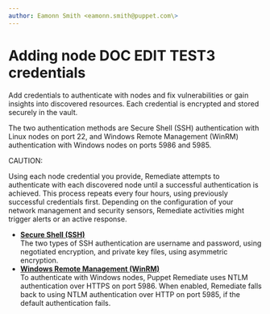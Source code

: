 ```yaml
---
author: Eamonn Smith <eamonn.smith@puppet.com\>
---
```


# Adding node DOC EDIT TEST3 credentials

Add credentials to authenticate with nodes and fix vulnerabilities or gain insights into discovered resources. Each credential is encrypted and stored securely in the vault.

The two authentication methods are Secure Shell \(SSH\) authentication with Linux nodes on port 22, and Windows Remote Management \(WinRM\) authentication with Windows nodes on ports 5986 and 5985.

CAUTION:

Using each node credential you provide, Remediate attempts to authenticate with each discovered node until a successful authentication is achieved. This process repeats every four hours, using previously successful credentials first. Depending on the configuration of your network management and security sensors, Remediate activities might trigger alerts or an active response.

-   **[Secure Shell \(SSH\)](secure_shell_shh.md#)**  
The two types of SSH authentication are username and password, using negotiated encryption, and private key files, using asymmetric encryption.
-   **[Windows Remote Management \(WinRM\)](windows_remote_management_winrm.md#)**  
To authenticate with Windows nodes, Puppet Remediate uses NTLM authentication over HTTPS on port 5986. When enabled, Remediate falls back to using NTLM authentication over HTTP on port 5985, if the default authentication fails.

